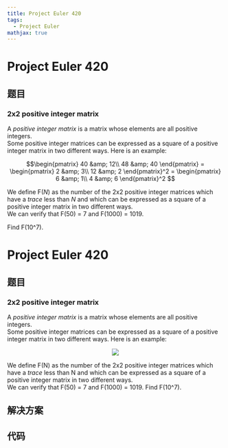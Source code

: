 ```yaml
---
title: Project Euler 420
tags:
  - Project Euler
mathjax: true
---
```

<escape><!-- more --></escape>
    
# Project Euler 420
## 题目
### 2x2 positive integer matrix

A <i>positive integer matrix</i> is a matrix whose elements are all positive integers.<br />
Some positive integer matrices can be expressed as a square of a positive integer matrix in two different ways. Here is an example:

$$\begin{pmatrix}
40 &amp; 12\\
48 &amp; 40
\end{pmatrix} =
\begin{pmatrix}
2 &amp; 3\\
12 &amp; 2
\end{pmatrix}^2 =
\begin{pmatrix}
6 &amp; 1\\
4 &amp; 6
\end{pmatrix}^2
$$


We define F(<var>N</var>) as the number of the 2x2 positive integer matrices which have a <dfn title="the sum of the elements on the main diagonal">trace</dfn> less than <var>N</var> and which can be expressed as a square of a positive integer matrix in two different ways.<br />
We can verify that F(50) = 7 and F(1000) = 1019.



Find F(10^7).



# Project Euler 420
## 题目
### 2x2 positive integer matrix

A <em>positive integer matrix</em> is a matrix whose elements are all positive integers.<br>Some positive integer matrices can be expressed as a square of a positive integer matrix in two different ways. Here is an example:
<center><img src="https://projecteuler.net/project/images/p420_matrix.gif"></center>

We define F(N) as the number of the 2x2 positive integer matrices which have a <dfn title="the sum of the elements on the main diagonal">trace</dfn> less than N and which can be expressed as a square of a positive integer matrix in two different ways.<br>We can verify that F(50) = 7 and F(1000) = 1019.
Find F(10^7).


## 解决方案


## 代码



